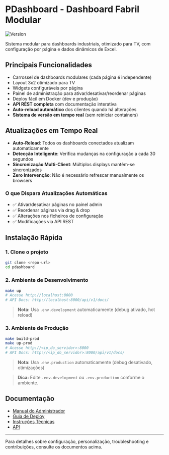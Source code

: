 # PDashboard - Dashboard Fabril Modular

![Version](https://img.shields.io/badge/version-1.0.3)

Sistema modular para dashboards industriais, otimizado para TV, com configuração por página e dados dinâmicos de Excel.

## Principais Funcionalidades
- Carrossel de dashboards modulares (cada página é independente)
- Layout 3x2 otimizado para TV
- Widgets configuráveis por página
- Painel de administração para ativar/desativar/reordenar páginas
- Deploy fácil em Docker (dev e produção)
- **API REST completa** com documentação interativa
- **Auto-reload automático** dos clientes quando há alterações
- **Sistema de versão em tempo real** (sem reiniciar containers)

## Atualizações em Tempo Real
- **Auto-Reload**: Todos os dashboards conectados atualizam automaticamente
- **Detecção Inteligente**: Verifica mudanças na configuração a cada 30 segundos
- **Sincronização Multi-Client**: Múltiplos displays mantêm-se sincronizados
- **Zero Intervenção**: Não é necessário refrescar manualmente os browsers

### O que Dispara Atualizações Automáticas
- ✅ Ativar/desativar páginas no painel admin
- ✅ Reordenar páginas via drag & drop
- ✅ Alterações nos ficheiros de configuração
- ✅ Modificações via API REST

## Instalação Rápida

### 1. Clone o projeto
```bash
git clone <repo-url>
cd pdashboard
```

### 2. Ambiente de Desenvolvimento
```bash
make up
# Acesse http://localhost:8000
# API Docs: http://localhost:8000/api/v1/docs/
```
> **Nota:** Usa `.env.development` automaticamente (debug ativado, hot reload)

### 3. Ambiente de Produção
```bash
make build-prod
make up-prod
# Acesse http://<ip_do_servidor>:8000
# API Docs: http://<ip_do_servidor>:8000/api/v1/docs/
```
> **Nota:** Usa `.env.production` automaticamente (debug desativado, otimizações)

> **Dica:** Edite `.env.development` ou `.env.production` conforme o ambiente.

## Documentação
- [Manual do Administrador](docs/ADMIN.md)
- [Guia de Deploy](docs/DEPLOYMENT.md)
- [Instruções Técnicas](docs/instructions.md)
- [API](docs/API.md)

---

Para detalhes sobre configuração, personalização, troubleshooting e contribuições, consulte os documentos acima. 
